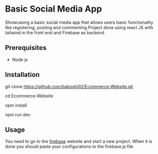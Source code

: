 # Basic Social Media App

Showcasing a basic social media app that allows users basic functionality like registering, posting and commenting.Project done using react JS with tailwind in the front end and Firebase as backend.

## Prerequisites
- Node js

## Installation

git clone https://github.com/baboshi02/Ecommerce-Website.git

cd Ecommerce-Website

npm install

npm run dev

## Usage
You need to go to the [firebase](https://firebase.google.com/) website and start a new project. When it is done you should paste your configurations to the firebase.js file

